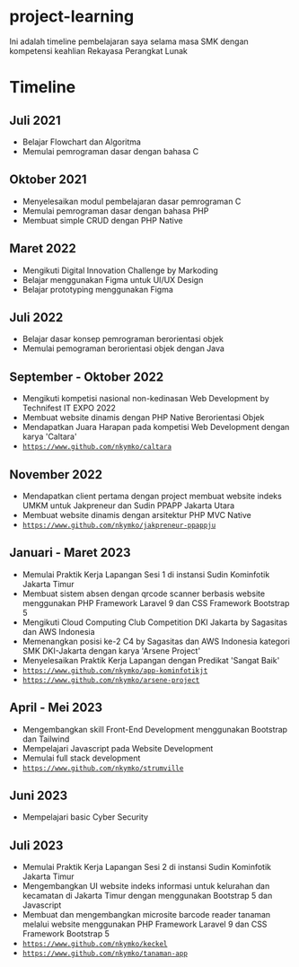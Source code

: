 # project-learning
Ini adalah timeline pembelajaran saya selama masa SMK dengan kompetensi keahlian Rekayasa Perangkat Lunak

# Timeline

## Juli 2021
- Belajar Flowchart dan Algoritma
- Memulai pemrograman dasar dengan bahasa C

## Oktober 2021
- Menyelesaikan modul pembelajaran dasar pemrograman C
- Memulai pemrograman dasar dengan bahasa PHP
- Membuat simple CRUD dengan PHP Native

## Maret 2022
- Mengikuti Digital Innovation Challenge by Markoding
- Belajar menggunakan Figma untuk UI/UX Design
- Belajar prototyping menggunakan Figma

## Juli 2022
- Belajar dasar konsep pemrograman berorientasi objek
- Memulai pemograman berorientasi objek dengan Java

## September - Oktober 2022
- Mengikuti kompetisi nasional non-kedinasan Web Development by Technifest IT EXPO 2022
- Membuat website dinamis dengan PHP Native Berorientasi Objek
- Mendapatkan Juara Harapan pada kompetisi Web Development dengan karya 'Caltara'
- <a href="https://www.github.com/nkymko/caltara">`https://www.github.com/nkymko/caltara`<a>

## November 2022
- Mendapatkan client pertama dengan project membuat website indeks UMKM untuk Jakpreneur dan Sudin PPAPP Jakarta Utara
- Membuat website dinamis dengan arsitektur PHP MVC Native
- <a href="https://www.github.com/nkymko/jakpreneur-ppappju">`https://www.github.com/nkymko/jakpreneur-ppappju`</a>

## Januari - Maret 2023
- Memulai Praktik Kerja Lapangan Sesi 1 di instansi Sudin Kominfotik Jakarta Timur
- Membuat sistem absen dengan qrcode scanner berbasis website menggunakan PHP Framework Laravel 9 dan CSS Framework Bootstrap 5
- Mengikuti Cloud Computing Club Competition DKI Jakarta by Sagasitas dan AWS Indonesia
- Memenangkan posisi ke-2 C4 by Sagasitas dan AWS Indonesia kategori SMK DKI-Jakarta dengan karya 'Arsene Project'
- Menyelesaikan Praktik Kerja Lapangan dengan Predikat 'Sangat Baik'
- <a href="https://www.github.com/nkymko/app-kominfotikjt">`https://www.github.com/nkymko/app-kominfotikjt`</a>
- <a href="https://www.github.com/nkymko/arsene-project">`https://www.github.com/nkymko/arsene-project`</a>

## April - Mei 2023
- Mengembangkan skill Front-End Development menggunakan Bootstrap dan Tailwind
- Mempelajari Javascript pada Website Development
- Memulai full stack development
- <a href="https://www.github.com/nkymko/strumville">`https://www.github.com/nkymko/strumville`</a>

## Juni 2023
- Mempelajari basic Cyber Security

## Juli 2023
- Memulai Praktik Kerja Lapangan Sesi 2 di instansi Sudin Kominfotik Jakarta Timur
- Mengembangkan UI website indeks informasi untuk kelurahan dan kecamatan di Jakarta Timur dengan menggunakan Bootstrap 5 dan Javascript
- Membuat dan mengembangkan microsite barcode reader tanaman melalui website menggunakan PHP Framework Laravel 9 dan CSS Framework Bootstrap 5
- <a href="https://www.github.com/nkymko/keckel">`https://www.github.com/nkymko/keckel`</a>
- <a href="https://www.github.com/nkymko/tanaman-app">`https://www.github.com/nkymko/tanaman-app`</a>
